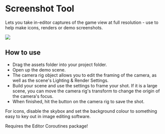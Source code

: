 # Screenshot Tool
Lets you take in-editor captures of the game view at full resolution - use to help make icons, renders or demo screenshots.

![](https://github.com/JARcraft2/screenshot-tool/blob/main/gui_preview.gif)

## How to use
- Drag the assets folder into your project folder.
- Open up the demo scene.
- The camera rig object allows you to edit the framing of the camera, as well as the scene's Lighting & Render Settings.
- Build your scene and use the settings to frame your shot. If it is a large scene, you can move the camera rig's transform to change the origin of the camera's focus.
-  When finished, hit the button on the camera rig to save the shot.

For icons, disable the skybox and set the background colour to something easy to key out in image editing software.

Requires the Editor Coroutines package!